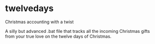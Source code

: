 # twelvedays
Christmas accounting with a twist

A silly but advanced .bat file that tracks all the incoming Christmas gifts from your true love on the twelve days of Christmas. 
